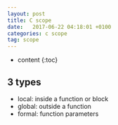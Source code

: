 ```yaml
---
layout: post
title: C scope
date:   2017-06-22 04:18:01 +0100
categories: c scope
tag: scope
---
```


* content
{:toc}

## 3 types
* local: inside a function or block
* global: outside a function
* formal: function parameters

[jekyll]:      http://jekyllrb.com
[jekyll-gh]:   https://github.com/jekyll/jekyll
[jekyll-help]: https://github.com/jekyll/jekyll-help
